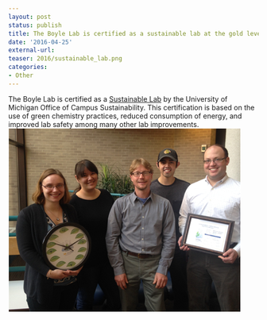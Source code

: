 ```yaml
---
layout: post
status: publish
title: The Boyle Lab is certified as a sustainable lab at the gold level.
date: '2016-04-25'
external-url:
teaser: 2016/sustainable_lab.png
categories:
- Other
---
```


The Boyle Lab is certified as a <a href="http://sustainability.umich.edu/ocs/labs">Sustainable Lab</a> by the University of Michigan Office of Campus Sustainability. This certification is based on the use of green chemistry practices, reduced consumption of energy, and improved lab safety among many other lab improvements.
<br>
<img src="/assets/news_graphics/2016-04-25-Lab_Certified_Sustainable.png">
